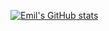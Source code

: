[![Emil's GitHub stats](https://github-readme-stats.vercel.app/api?username=Emil575)](https://github.com/anuraghazra/github-readme-stats)
